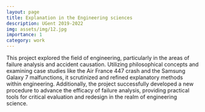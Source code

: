 ```yaml
---
layout: page
title: Explanation in the Engineering sciences 
description: UGent 2019-2022
img: assets/img/12.jpg
importance: 1
category: work
---
```

This project explored the field of engineering, particularly in the areas of failure analysis and accident causation. Utilizing philosophical concepts and examining case studies like the Air France 447 crash and the Samsung Galaxy 7 malfunctions, it scrutinized and refined explanatory methods within engineering. Additionally, the project successfully developed a new procedure to advance the efficacy of failure analysis, providing practical tools for critical evaluation and redesign in the realm of engineering science.
